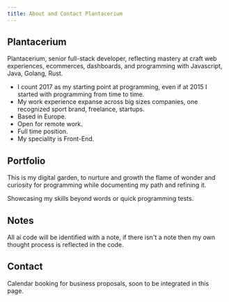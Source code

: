 ```yaml
---
title: About and Contact Plantacerium
---
```

## Plantacerium
Plantacerium, senior full-stack developer, reflecting mastery at craft web experiences, ecommerces, dashboards, and programming with Javascript, Java, Golang, Rust.
* I count 2017 as my starting point at programming, even if at 2015 I started with programming from time to time.
* My work experience expanse across big sizes companies, one recognized sport brand, freelance, startups.
* Based in Europe.
* Open for remote work.
* Full time position.
* My speciality is Front-End.

## Portfolio
This is my digital garden, to nurture and growth the flame of wonder and curiosity for programming while documenting my path and refining it. 

Showcasing my skills beyond words or quick programming tests.

## Notes
All ai code will be identified with a note, if there isn't a note then my own thought process is reflected in the code.

## Contact
Calendar booking for business proposals, soon to be integrated in this page.